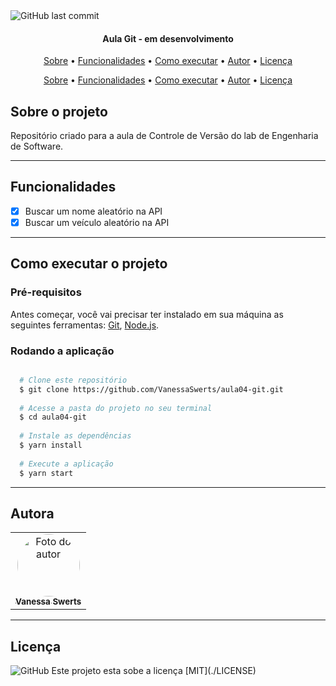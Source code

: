 <img alt="GitHub last commit" src="https://img.shields.io/github/last-commit/vanessaswerts/aula04-git">


<h4 align="center"> Aula Git - em desenvolvimento </h4>

<p align="center">
  <a href="#-sobre-o-projeto">Sobre</a> •
  <a href="#-funcionalidades">Funcionalidades</a> •
  <a href="#-como-executar-o-projeto">Como executar</a> •
  <a href="#-autora">Autor</a> •
  <a href="#-licença">Licença</a>
</p>

<p align="center">
 <a href="#-sobre-o-projeto">Sobre</a> •
 <a href="#-funcionalidades">Funcionalidades</a> •
 <a href="#-como-executar-o-projeto">Como executar</a> • 
 <a href="#-autora">Autor</a> • 
 <a href="#user-content--licença">Licença</a>
</p>


##  Sobre o projeto

Repositório criado para a aula de Controle de Versão do lab de Engenharia de Software.

---

##  Funcionalidades

- [x] Buscar um nome aleatório na API
- [x] Buscar um veículo aleatório na API

---

## Como executar  o projeto

### Pré-requisitos 

Antes começar, você vai precisar ter instalado em sua máquina as seguintes ferramentas:
[Git](https://git-scm.com), [Node.js](https://nodejs.org/en/).

### Rodando a aplicação

```bash

  # Clone este repositório
  $ git clone https://github.com/VanessaSwerts/aula04-git.git
  
  # Acesse a pasta do projeto no seu terminal
  $ cd aula04-git
  
  # Instale as dependências
  $ yarn install
  
  # Execute a aplicação
  $ yarn start

```
---

##  Autora

<table>
  <tr>
    <td align="center">
      <a href="https://github.com/VanessaSwerts/">
        <img src="https://avatars.githubusercontent.com/u/57146734?v=4" alt="Foto do autor" style="border-radius: 50%" width="100px" />
        <br />
        <sub>
          <b>Vanessa Swerts</b>
        </sub>  
      </a>  
    </td>  
  </tr>  
</table>

---

##  Licença

<img alt="GitHub" src="https://img.shields.io/github/license/vanessaswerts/aula04-git">
Este projeto esta sobe a licença [MIT](./LICENSE)











